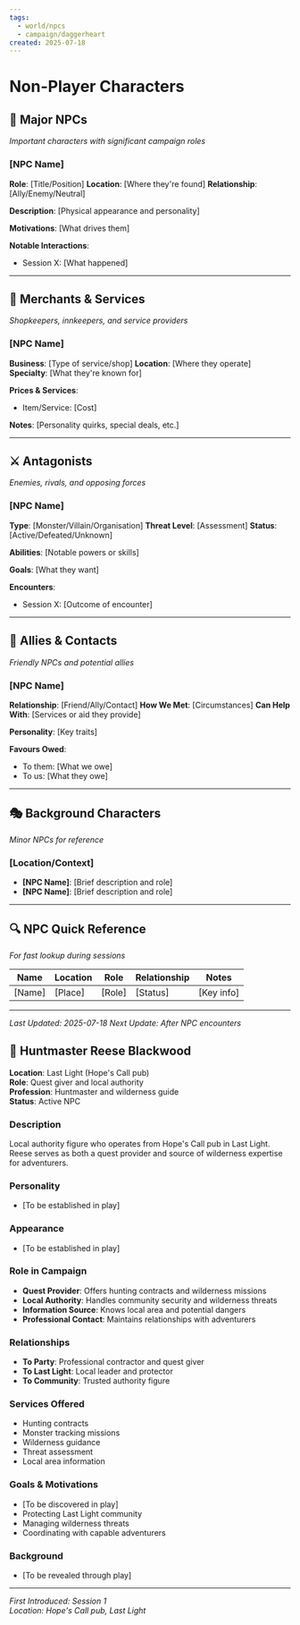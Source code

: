```yaml
---
tags:
  - world/npcs
  - campaign/daggerheart
created: 2025-07-18
---
```


# Non-Player Characters

## 👑 Major NPCs
*Important characters with significant campaign roles*

### [NPC Name]
**Role**: [Title/Position]
**Location**: [Where they're found]
**Relationship**: [Ally/Enemy/Neutral]

**Description**: [Physical appearance and personality]

**Motivations**: [What drives them]

**Notable Interactions**:
- Session X: [What happened]

---

## 🏪 Merchants & Services
*Shopkeepers, innkeepers, and service providers*

### [NPC Name]
**Business**: [Type of service/shop]
**Location**: [Where they operate]
**Specialty**: [What they're known for]

**Prices & Services**:
- Item/Service: [Cost]

**Notes**: [Personality quirks, special deals, etc.]

---

## ⚔️ Antagonists
*Enemies, rivals, and opposing forces*

### [NPC Name]
**Type**: [Monster/Villain/Organisation]
**Threat Level**: [Assessment]
**Status**: [Active/Defeated/Unknown]

**Abilities**: [Notable powers or skills]

**Goals**: [What they want]

**Encounters**:
- Session X: [Outcome of encounter]

---

## 👥 Allies & Contacts
*Friendly NPCs and potential allies*

### [NPC Name]
**Relationship**: [Friend/Ally/Contact]
**How We Met**: [Circumstances]
**Can Help With**: [Services or aid they provide]

**Personality**: [Key traits]

**Favours Owed**:
- To them: [What we owe]
- To us: [What they owe]

---

## 🎭 Background Characters
*Minor NPCs for reference*

### [Location/Context]
- **[NPC Name]**: [Brief description and role]
- **[NPC Name]**: [Brief description and role]

---

## 🔍 NPC Quick Reference
*For fast lookup during sessions*

| Name | Location | Role | Relationship | Notes |
|------|----------|------|--------------|-------|
| [Name] | [Place] | [Role] | [Status] | [Key info] |

---

*Last Updated: 2025-07-18*
*Next Update: After NPC encounters*

## 🎯 Huntmaster Reese Blackwood
**Location**: Last Light (Hope's Call pub)  
**Role**: Quest giver and local authority  
**Profession**: Huntmaster and wilderness guide  
**Status**: Active NPC

### Description
Local authority figure who operates from Hope's Call pub in Last Light. Reese serves as both a quest provider and source of wilderness expertise for adventurers.

### Personality
- [To be established in play]

### Appearance
- [To be established in play]

### Role in Campaign
- **Quest Provider**: Offers hunting contracts and wilderness missions
- **Local Authority**: Handles community security and wilderness threats
- **Information Source**: Knows local area and potential dangers
- **Professional Contact**: Maintains relationships with adventurers

### Relationships
- **To Party**: Professional contractor and quest giver
- **To Last Light**: Local leader and protector
- **To Community**: Trusted authority figure

### Services Offered
- Hunting contracts
- Monster tracking missions
- Wilderness guidance
- Threat assessment
- Local area information

### Goals & Motivations
- [To be discovered in play]
- Protecting Last Light community
- Managing wilderness threats
- Coordinating with capable adventurers

### Background
- [To be revealed through play]

---
*First Introduced: Session 1*  
*Location: Hope's Call pub, Last Light*